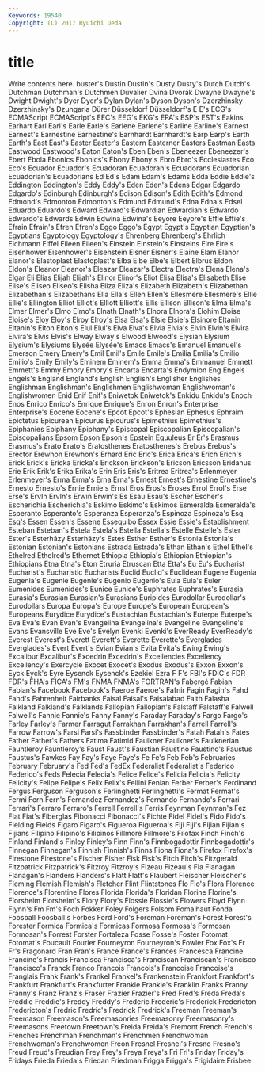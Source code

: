 ```yaml
---
Keywords: 19540 
Copyright: (C) 2017 Ryuichi Ueda
---
```


# title

Write contents here.
buster's Dustin Dustin's Dusty Dusty's Dutch Dutch's Dutchman
Dutchman's Dutchmen Duvalier Dvina Dvorák Dwayne Dwayne's Dwight Dwight's Dyer
Dyer's Dylan Dylan's Dyson Dyson's Dzerzhinsky Dzerzhinsky's Dzungaria Dürer Düsseldorf
Düsseldorf's E E's ECG's ECMAScript ECMAScript's EEC's EEG's EKG's EPA's
ESP's EST's Eakins Earhart Earl Earl's Earle Earle's Earlene Earlene's
Earline Earline's Earnest Earnest's Earnestine Earnestine's Earnhardt Earnhardt's Earp Earp's
Earth Earth's East East's Easter Easter's Eastern Easterner Easters Eastman
Easts Eastwood Eastwood's Eaton Eaton's Eben Eben's Ebeneezer Ebeneezer's Ebert
Ebola Ebonics Ebonics's Ebony Ebony's Ebro Ebro's Ecclesiastes Eco Eco's
Ecuador Ecuador's Ecuadoran Ecuadoran's Ecuadorans Ecuadorian Ecuadorian's Ecuadorians Ed Ed's
Edam Edam's Edams Edda Eddie Eddie's Eddington Eddington's Eddy Eddy's
Eden Eden's Edens Edgar Edgardo Edgardo's Edinburgh Edinburgh's Edison Edison's
Edith Edith's Edmond Edmond's Edmonton Edmonton's Edmund Edmund's Edna Edna's
Edsel Eduardo Eduardo's Edward Edward's Edwardian Edwardian's Edwardo Edwardo's Edwards
Edwin Edwina Edwina's Eeyore Eeyore's Effie Effie's Efrain Efrain's Efren
Efren's Eggo Eggo's Egypt Egypt's Egyptian Egyptian's Egyptians Egyptology Egyptology's
Ehrenberg Ehrenberg's Ehrlich Eichmann Eiffel Eileen Eileen's Einstein Einstein's Einsteins
Eire Eire's Eisenhower Eisenhower's Eisenstein Eisner Eisner's Elaine Elam Elanor
Elanor's Elastoplast Elastoplast's Elba Elbe Elbe's Elbert Elbrus Eldon Eldon's
Eleanor Eleanor's Eleazar Eleazar's Electra Electra's Elena Elena's Elgar Eli
Elias Elijah Elijah's Elinor Elinor's Eliot Elisa Elisa's Elisabeth Elise
Elise's Eliseo Eliseo's Elisha Eliza Eliza's Elizabeth Elizabeth's Elizabethan Elizabethan's
Elizabethans Ella Ella's Ellen Ellen's Ellesmere Ellesmere's Ellie Ellie's Ellington
Elliot Elliot's Elliott Elliott's Ellis Ellison Ellison's Elma Elma's Elmer
Elmer's Elmo Elmo's Elnath Elnath's Elnora Elnora's Elohim Eloise Eloise's
Eloy Eloy's Elroy Elroy's Elsa Elsa's Elsie Elsie's Elsinore Eltanin
Eltanin's Elton Elton's Elul Elul's Elva Elva's Elvia Elvia's Elvin
Elvin's Elvira Elvira's Elvis Elvis's Elway Elway's Elwood Elwood's Elysian
Elysium Elysium's Elysiums Elysée Elysée's Emacs Emacs's Emanuel Emanuel's Emerson
Emery Emery's Emil Emil's Emile Emile's Emilia Emilia's Emilio Emilio's
Emily Emily's Eminem Eminem's Emma Emma's Emmanuel Emmett Emmett's Emmy
Emory Emory's Encarta Encarta's Endymion Eng Engels Engels's England England's
English English's Englisher Englishes Englishman Englishman's Englishmen Englishwoman Englishwoman's Englishwomen
Enid Enif Enif's Eniwetok Eniwetok's Enkidu Enkidu's Enoch Enos Enrico
Enrico's Enrique Enrique's Enron Enron's Enterprise Enterprise's Eocene Eocene's Epcot
Epcot's Ephesian Ephesus Ephraim Epictetus Epicurean Epicurus Epicurus's Epimethius Epimethius's
Epiphanies Epiphany Epiphany's Episcopal Episcopalian Episcopalian's Episcopalians Epsom Epson Epson's
Epstein Equuleus Er Er's Erasmus Erasmus's Erato Erato's Eratosthenes Eratosthenes's
Erebus Erebus's Erector Erewhon Erewhon's Erhard Eric Eric's Erica Erica's
Erich Erich's Erick Erick's Ericka Ericka's Erickson Erickson's Ericson Ericsson
Eridanus Erie Erik Erik's Erika Erika's Erin Eris Eris's Eritrea
Eritrea's Erlenmeyer Erlenmeyer's Erma Erma's Erna Erna's Ernest Ernest's Ernestine
Ernestine's Ernesto Ernesto's Ernie Ernie's Ernst Eros Eros's Eroses Errol
Errol's Erse Erse's ErvIn ErvIn's Erwin Erwin's Es Esau Esau's
Escher Escher's Escherichia Escherichia's Eskimo Eskimo's Eskimos Esmeralda Esmeralda's Esperanto
Esperanto's Esperanza Esperanza's Espinoza Espinoza's Esq Esq's Essen Essen's Essene
Essequibo Essex Essie Essie's Establishment Esteban Esteban's Estela Estela's Estella
Estella's Estelle Estelle's Ester Ester's Esterházy Esterházy's Estes Esther Esther's
Estonia Estonia's Estonian Estonian's Estonians Estrada Estrada's Ethan Ethan's Ethel
Ethel's Ethelred Ethelred's Ethernet Ethiopia Ethiopia's Ethiopian Ethiopian's Ethiopians Etna
Etna's Eton Etruria Etruscan Etta Etta's Eu Eu's Eucharist Eucharist's
Eucharistic Eucharists Euclid Euclid's Euclidean Eugene Eugenia Eugenia's Eugenie Eugenie's
Eugenio Eugenio's Eula Eula's Euler Eumenides Eumenides's Eunice Eunice's Euphrates
Euphrates's Eurasia Eurasia's Eurasian Eurasian's Eurasians Euripides Eurodollar Eurodollar's Eurodollars
Europa Europa's Europe Europe's European European's Europeans Eurydice Eurydice's Eustachian
Eustachian's Euterpe Euterpe's Eva Eva's Evan Evan's Evangelina Evangelina's Evangeline
Evangeline's Evans Evansville Eve Eve's Evelyn Evenki Evenki's EverReady EverReady's
Everest Everest's Everett Everett's Everette Everette's Everglades Everglades's Evert Evert's
Evian Evian's Evita Evita's Ewing Ewing's Excalibur Excalibur's Excedrin Excedrin's
Excellencies Excellency Excellency's Exercycle Exocet Exocet's Exodus Exodus's Exxon Exxon's
Eyck Eyck's Eyre Eysenck Eysenck's Ezekiel Ezra F F's FBI's
FDIC's FDR FDR's FHA's FICA's FM's FNMA FNMA's FORTRAN's Fabergé
Fabian Fabian's Facebook Facebook's Faeroe Faeroe's Fafnir Fagin Fagin's Fahd
Fahd's Fahrenheit Fairbanks Faisal Faisal's Faisalabad Faith Falasha Falkland Falkland's
Falklands Fallopian Fallopian's Falstaff Falstaff's Falwell Falwell's Fannie Fannie's Fanny
Fanny's Faraday Faraday's Fargo Fargo's Farley Farley's Farmer Farragut Farrakhan
Farrakhan's Farrell Farrell's Farrow Farrow's Farsi Farsi's Fassbinder Fassbinder's Fatah
Fatah's Fates Father Father's Fathers Fatima Fatimid Faulkner Faulkner's Faulknerian
Fauntleroy Fauntleroy's Faust Faust's Faustian Faustino Faustino's Faustus Faustus's Fawkes
Fay Fay's Faye Faye's Fe Fe's Feb Feb's Februaries February
February's Fed Fed's FedEx Federalist Federalist's Federico Federico's Feds Felecia
Felecia's Felice Felice's Felicia Felicia's Felicity Felicity's Felipe Felipe's Felix
Felix's Fellini Fenian Ferber Ferber's Ferdinand Fergus Ferguson Ferguson's Ferlinghetti
Ferlinghetti's Fermat Fermat's Fermi Fern Fern's Fernandez Fernandez's Fernando Fernando's
Ferrari Ferrari's Ferraro Ferraro's Ferrell Ferrell's Ferris Feynman Feynman's Fez
Fiat Fiat's Fiberglas Fibonacci Fibonacci's Fichte Fidel Fidel's Fido Fido's
Fielding Fields Figaro Figaro's Figueroa Figueroa's Fiji Fiji's Fijian Fijian's
Fijians Filipino Filipino's Filipinos Fillmore Fillmore's Filofax Finch Finch's Finland
Finland's Finley Finley's Finn Finn's Finnbogadottir Finnbogadottir's Finnegan Finnegan's Finnish
Finnish's Finns Fiona Fiona's Firefox Firefox's Firestone Firestone's Fischer Fisher
Fisk Fisk's Fitch Fitch's Fitzgerald Fitzpatrick Fitzpatrick's Fitzroy Fitzroy's Fizeau
Fizeau's Fla Flanagan Flanagan's Flanders Flanders's Flatt Flatt's Flaubert Fleischer
Fleischer's Fleming Flemish Flemish's Fletcher Flint Flintstones Flo Flo's Flora
Florence Florence's Florentine Flores Florida Florida's Floridan Florine Florine's Florsheim
Florsheim's Flory Flory's Flossie Flossie's Flowers Floyd Flynn Flynn's Fm
Fm's Foch Fokker Foley Folgers Folsom Fomalhaut Fonda Foosball Foosball's
Forbes Ford Ford's Foreman Foreman's Forest Forest's Forester Formica Formica's
Formicas Formosa Formosa's Formosan Formosan's Forrest Forster Fortaleza Fosse Fosse's
Foster Fotomat Fotomat's Foucault Fourier Fourneyron Fourneyron's Fowler Fox Fox's
Fr Fr's Fragonard Fran Fran's France France's Frances Francesca Francine
Francine's Francis Francisca Francisca's Franciscan Franciscan's Francisco Francisco's Franck Franco
Francois Francois's Francoise Francoise's Franglais Frank Frank's Frankel Frankel's Frankenstein
Frankfort Frankfort's Frankfurt Frankfurt's Frankfurter Frankie Frankie's Franklin Franks Franny
Franny's Franz Franz's Fraser Frazier Frazier's Fred Fred's Freda Freda's
Freddie Freddie's Freddy Freddy's Frederic Frederic's Frederick Fredericton Fredericton's Fredric
Fredric's Fredrick Fredrick's Freeman Freeman's Freemason Freemason's Freemasonries Freemasonry Freemasonry's
Freemasons Freetown Freetown's Freida Freida's Fremont French French's Frenches Frenchman
Frenchman's Frenchmen Frenchwoman Frenchwoman's Frenchwomen Freon Fresnel Fresnel's Fresno Fresno's
Freud Freud's Freudian Frey Frey's Freya Freya's Fri Fri's Friday
Friday's Fridays Frieda Frieda's Friedan Friedman Frigga Frigga's Frigidaire Frisbee
